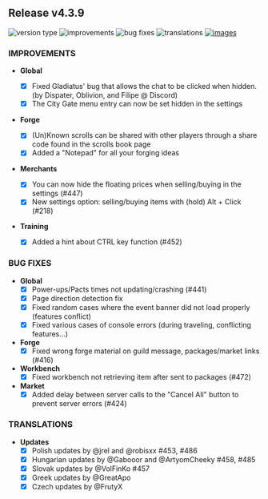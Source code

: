 ## Release v4.3.9

![version type](https://img.shields.io/badge/version-beta-yellow.svg?style=flat-square)
![improvements](https://img.shields.io/badge/improvements-7-green.svg?style=flat-square)
![bug fixes](https://img.shields.io/badge/bug%20fixes-7-red.svg?style=flat-square)
![translations](https://img.shields.io/badge/translations-5-blue.svg?style=flat-square)
[![images](https://img.shields.io/badge/🖼️-Preview-blueviolet.svg?style=flat-square)](/documentation/PROGRESS_W_IMG.md)

### IMPROVEMENTS

- **Global**
  - [x] Fixed Gladiatus' bug that allows the chat to be clicked when hidden. (by Dispater, Oblivion, and Filipe @ Discord)
  - [x] The City Gate menu entry can now be set hidden in the settings

- **Forge**
  - [x] (Un)Known scrolls can be shared with other players through a share code found in the scrolls book page
  - [x] Added a "Notepad" for all your forging ideas

- **Merchants**

  - [x] You can now hide the floating prices when selling/buying in the settings (#447)
  - [x] New settings option: selling/buying items with (hold) Alt + Click (#218)

 - **Training**
    - [x] Added a hint about CTRL key function (#452) 

### BUG FIXES

- **Global**
  - [x] Power-ups/Pacts times not updating/crashing (#441)
  - [x] Page direction detection fix
  - [x] Fixed random cases where the event banner did not load properly (features conflict)
  - [x] Fixed various cases of console errors (during traveling, conflicting features...)

- **Forge**
  - [x] Fixed wrong forge material on guild message, packages/market links (#416)

- **Workbench**
  - [x] Fixed workbench not retrieving item after sent to packages (#472)

- **Market**
  - [x] Added delay between server calls to the "Cancel All" button to prevent server errors (#424)

### TRANSLATIONS

- **Updates**
  - [x] Polish updates by @jrel and @robisxx #453, #486
  - [x] Hungarian updates by @Gabooor and @ArtyomCheeky #458, #485
  - [x] Slovak updates by @VolFinKo #457 
  - [x] Greek updates by @GreatApo
  - [x] Czech updates by @FrutyX
